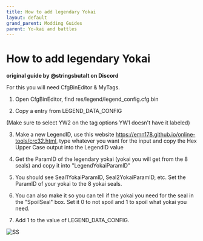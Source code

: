 ```yaml
---
title: How to add legendary Yokai
layout: default
grand_parent: Modding Guides
parent: Yo-kai and battles
---
```

# How to add legendary Yokai
**original guide by @stringsbutalt on Discord**

For this you will need CfgBinEditor & MyTags.

1. Open CfgBinEditor, find res/legend/legend_config.cfg.bin

2. Copy a entry from LEGEND_DATA_CONFIG

(Make sure to select YW2 on the tag options YW1 doesn't have it labeled)

3. Make a new LegendID, use this website https://emn178.github.io/online-tools/crc32.html, type whatever you want for the input and copy the Hex Upper Case output into the LegendID value

4. Get the ParamID of the legendary yokai (yokai you will get from the 8 seals) and copy it into "LegendYokaiParamID"

5. You should see Seal1YokaiParamID, Seal2YokaiParamID, etc. Set the ParamID of your yokai to the 8 yokai seals.

6. You can also make it so you can tell if the yokai you need for the seal in the "SpoilSeal" box. Set it 0 to not spoil and 1 to spoil what yokai you need.

7. Add 1 to the value of LEGEND_DATA_CONFIG.

![SS](https://i.imgur.com/SKaGmp2.png)